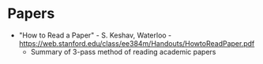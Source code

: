 # Papers

* "How to Read a Paper" - S. Keshav, Waterloo - https://web.stanford.edu/class/ee384m/Handouts/HowtoReadPaper.pdf
  * Summary of 3-pass method of reading academic papers
